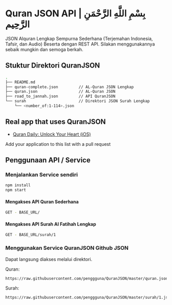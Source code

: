 # Quran JSON API | بِسْمِ اللَّهِ الرَّحْمَنِ الرَّحِيم

JSON Alquran Lengkap Sempurna Sederhana (Terjemahan Indonesia, Tafsir, dan Audio) Beserta dengan REST API. Silakan menggunakannya sebaik mungkin dan semoga berkah.

## Stuktur Direktori QuranJSON

```sh
.
├── README.md
├── quran-complete.json         // AL-Quran JSON Lengkap
├── quran.json                  // AL-Quran JSON
├── road_to_jannah.json         // API QuranJSON
└── surah                       // Direktori JSON Surah Lengkap
    └── <number_of:1-114>.json
```

## Real app that uses QuranJSON

- [Quran Daily: Unlock Your Heart (iOS)](https://apps.apple.com/us/app/quran-daily-unlock-your-heart/id1494995253)

Add your application to this list with a pull request

## Penggunaan API / Service

### Menjalankan Service sendiri

```sh
npm install
npm start
```

#### Mengakses API Quran Sederhana

```sh
GET - BASE_URL/
```

#### Mengakses API Surah Al Fatihah Lengkap

```sh
GET - BASE_URL/surah/1
```

### Menggunakan Service QuranJSON Github JSON

Dapat langsung diakses melalui direktori.

Quran:

```sh
https://raw.githubusercontent.com/penggguna/QuranJSON/master/quran.json
```

Surah:

```sh
https://raw.githubusercontent.com/penggguna/QuranJSON/master/surah/1.json
```
